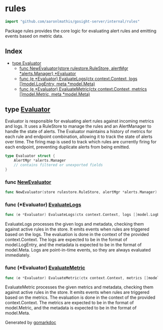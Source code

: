 <!-- Code generated by gomarkdoc. DO NOT EDIT -->

# rules

```go
import "github.com/aaronlmathis/gosight-server/internal/rules"
```

Package rules provides the core logic for evaluating alert rules and emitting events based on metric data.

## Index

- [type Evaluator](<#Evaluator>)
  - [func NewEvaluator\(store rulestore.RuleStore, alertMgr \*alerts.Manager\) \*Evaluator](<#NewEvaluator>)
  - [func \(e \*Evaluator\) EvaluateLogs\(ctx context.Context, logs \[\]model.LogEntry, meta \*model.Meta\)](<#Evaluator.EvaluateLogs>)
  - [func \(e \*Evaluator\) EvaluateMetric\(ctx context.Context, metrics \[\]model.Metric, meta \*model.Meta\)](<#Evaluator.EvaluateMetric>)


<a name="Evaluator"></a>
## type [Evaluator](<https://github.com/aaronlmathis/gosight-server/blob/main/internal/rules/engine.go#L45-L50>)

Evaluator is responsible for evaluating alert rules against incoming metrics and logs. It uses a RuleStore to manage the rules and an AlertManager to handle the state of alerts. The Evaluator maintains a history of metrics for each rule and endpoint combination, allowing it to track the state of alerts over time. The firing map is used to track which rules are currently firing for each endpoint, preventing duplicate alerts from being emitted.

```go
type Evaluator struct {
    AlertMgr *alerts.Manager
    // contains filtered or unexported fields
}
```

<a name="NewEvaluator"></a>
### func [NewEvaluator](<https://github.com/aaronlmathis/gosight-server/blob/main/internal/rules/engine.go#L59>)

```go
func NewEvaluator(store rulestore.RuleStore, alertMgr *alerts.Manager) *Evaluator
```



<a name="Evaluator.EvaluateLogs"></a>
### func \(\*Evaluator\) [EvaluateLogs](<https://github.com/aaronlmathis/gosight-server/blob/main/internal/rules/engine.go#L137>)

```go
func (e *Evaluator) EvaluateLogs(ctx context.Context, logs []model.LogEntry, meta *model.Meta)
```

EvaluateLogs processes the given logs and metadata, checking them against active rules in the store. It emits events when rules are triggered based on the logs. The evaluation is done in the context of the provided context.Context. The logs are expected to be in the format of model.LogEntry, and the metadata is expected to be in the format of model.Meta. Logs are point\-in\-time events, so they are always evaluated immediately.

<a name="Evaluator.EvaluateMetric"></a>
### func \(\*Evaluator\) [EvaluateMetric](<https://github.com/aaronlmathis/gosight-server/blob/main/internal/rules/engine.go#L74>)

```go
func (e *Evaluator) EvaluateMetric(ctx context.Context, metrics []model.Metric, meta *model.Meta)
```

EvaluateMetric processes the given metrics and metadata, checking them against active rules in the store. It emits events when rules are triggered based on the metrics. The evaluation is done in the context of the provided context.Context. The metrics are expected to be in the format of model.Metric, and the metadata is expected to be in the format of model.Meta.

Generated by [gomarkdoc](<https://github.com/princjef/gomarkdoc>)
